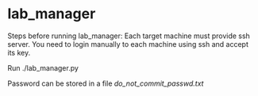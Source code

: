 # lab_manager

Steps before running lab_manager:
Each target machine must provide ssh server.
You need to login manually to each machine using ssh and accept its key.

Run ./lab_manager.py

Password can be stored in a file *do\_not\_commit\_passwd.txt*

